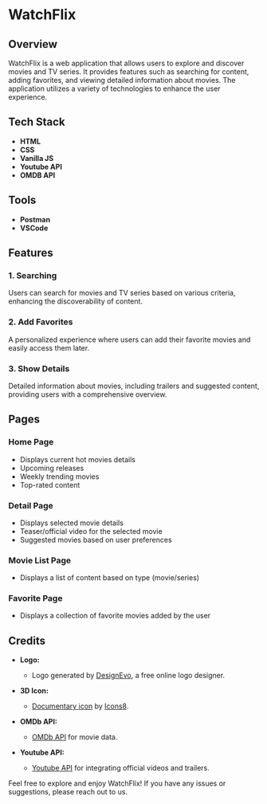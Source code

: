 # WatchFlix

## Overview

WatchFlix is a web application that allows users to explore and discover movies and TV series. It provides features such as searching for content, adding favorites, and viewing detailed information about movies. The application utilizes a variety of technologies to enhance the user experience.

## Tech Stack

- **HTML**
- **CSS**
- **Vanilla JS**
- **Youtube API**
- **OMDB API**

## Tools
- **Postman**
- **VSCode**


## Features

### 1. Searching

Users can search for movies and TV series based on various criteria, enhancing the discoverability of content.

### 2. Add Favorites

A personalized experience where users can add their favorite movies and easily access them later.

### 3. Show Details

Detailed information about movies, including trailers and suggested content, providing users with a comprehensive overview.

## Pages

### Home Page

- Displays current hot movies details
- Upcoming releases
- Weekly trending movies
- Top-rated content

### Detail Page

- Displays selected movie details
- Teaser/official video for the selected movie
- Suggested movies based on user preferences

### Movie List Page

- Displays a list of content based on type (movie/series)

### Favorite Page

- Displays a collection of favorite movies added by the user

## Credits

- **Logo:**
  - Logo generated by [DesignEvo](https://www.designevo.com/), a free online logo designer.

- **3D Icon:**
  - [Documentary icon](https://icons8.com/icon/F2R6V3ECtTmF/documentary) by [Icons8](https://icons8.com).

- **OMDb API:**
  - [OMDb API]( https://www.omdbapi.com/?i=tt3896198&apikey=53fb11ff) for movie data.

- **Youtube API:**
  - [Youtube API](https://console.cloud.google.com/apis/api/youtube.googleapis.com/metrics?project=watchflix-401813) for integrating official videos and trailers.

Feel free to explore and enjoy WatchFlix! If you have any issues or suggestions, please reach out to us.
